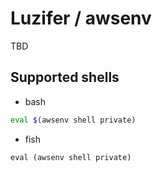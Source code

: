 # Luzifer / awsenv

TBD

## Supported shells

- bash

```bash
eval $(awsenv shell private)
```

- fish

```fish
eval (awsenv shell private)
```
